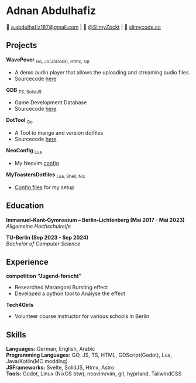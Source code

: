 # Adnan Abdulhafiz
󰇮 a.abdulhafiz187@gmail.com |  [@SlimyZockt](https://github.com/SlimyZockt) | 󰖟 [slimycode.cc](https://www.slimycode.cc/)
## Projects
**WavePover** <sub>Go, JS(JSDocs), Htmx, sql</sub>
- A demo audio player that allows the uploading and streaming audio files.
- Sourcecode [here](https://github.com/SlimyZockt/WavePower)

**GDB** <sub>TS, SolidJS</sub>
- Game Development Database
- Sourcecode [here](https://github.com/SlimyZockt/GDB)

**DotTool** <sub>Go</sub>
- A Tool to mange and version dotfiles
- Sourcecode [here](https://github.com/SlimyZockt/DotTool)

**NeoConfig** <sub>Lua</sub>
- My Neovim [config](https://github.com/SlimyZockt/NeoConfig)

**MyToastersDotfiles** <sub>Lua, Shell, Nix</sub>
- [Config files](https://github.com/SlimyZockt/MyToastersDotfiles) for my setup

## Education
**Immanuel-Kant-Gymnasium – Berlin-Lichtenberg (Mai 2017 - Mai 2023)** \
*Allgemeine Hochschulreife*

**TU-Berlin (Sep 2023 - Sep 2024)** \
*Bachelor of Computer Science*
## Experience
**competition “Jugend-forscht”**
- Researched Marangoni Bursting effect
- Developed a python tool to Analyse the effect

**Tech4Girls**
- Volunteer course instructor for various schools in Berlin

## Skills
**Languages:** German, English, Arabic \
**Programming Languages:** GO, JS, TS, HTML, GDScript(Godot), Lua, Java/Kotlin(MC modding) \
**JSFrameworks:** Svelte, SolidJS, Htmx, Astro \
**Tools:** Godot, Linux (NixOS btw), neovim/vim, git, hyprland, TailwindCSS

